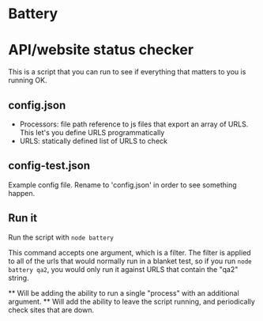 # Battery
# API/website status checker

This is a script that you can run to see if everything that matters to you is running OK.

## config.json

- Processors: file path reference to js files that export an array of URLS. This let's you define URLS programmatically
- URLS: statically defined list of URLS to check

## config-test.json

Example config file. Rename to 'config.json' in order to see something happen.

## Run it

Run the script with `node battery`

This command accepts one argument, which is a filter. The filter is applied to all of the urls that would normally run in a blanket test, so if you run `node battery qa2`, you would only run it against URLS that contain the "qa2" string.

** Will be adding the ability to run a single "process" with an additional argument.
** Will add the ability to leave the script running, and periodically check sites that are down.
